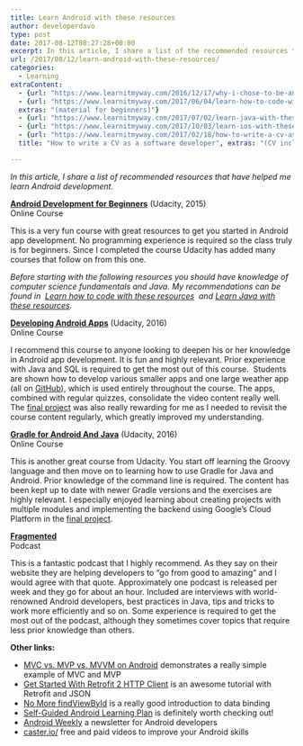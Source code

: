 ```yaml
---
title: Learn Android with these resources
author: developerdavo
type: post
date: 2017-08-12T08:27:28+00:00
excerpt: In this article, I share a list of the recommended resources that have helped me learn Android development.
url: /2017/08/12/learn-android-with-these-resources/
categories:
  - Learning
extraContent:
  - {url: "https://www.learnitmyway.com/2016/12/17/why-i-chose-to-be-an-android-developer-instead-of-ios/", title: "Why I chose to be an Android developer (instead of iOS)"}
  - {url: "https://www.learnitmyway.com/2017/06/04/learn-how-to-code-with-these-resources/", title: "Learn how to code with these resources",
  extras: "(material for beginners)"}
  - {url: "https://www.learnitmyway.com/2017/07/02/learn-java-with-these-resources/", title: "Learn Java with these resources"}
  - {url: "https://www.learnitmyway.com/2017/10/03/learn-ios-with-these-resources/", title: "Learn iOS with these resources"}
  - {url: "https://www.learnitmyway.com/2017/02/18/how-to-write-a-cv-as-a-software-developer/", 
  title: "How to write a CV as a software developer", extras: "(CV included)"}

---
```

_In this article, I share a list of recommended resources that have helped me learn Android development._

**<a href="https://www.udacity.com/course/android-development-for-beginners--ud837" target="_blank"  
rel="noopener">Android Development for Beginners</a>** (Udacity, 2015)  
Online Course

This is a very fun course with great resources to get you started in Android app development. 
No programming experience is required so the class truly is for beginners. 
Since I completed the course Udacity has added many courses that follow on from this one.

<i>Before starting with the following resources you should have knowledge of computer science fundamentals and Java. 
My recommendations can be found in 
<a href="https://learnitmyway.com/2017/06/04/learn-how-to-code-with-these-resources/" target="_blank" 
rel="noopener">Learn how to code with these resources</a> 
and <a href="https://www.learnitmyway.com/2017/07/02/learn-java-with-these-resources/" target="_blank" 
rel="noopener">Learn Java with these resources</a>.</i>

**<a href="https://www.udacity.com/course/developing-android-apps--ud853" target="_blank" 
rel="noopener">Developing Android Apps</a>** (Udacity, 2016)  
Online Course

I recommend this course to anyone looking to deepen his or her knowledge in Android app development. 
It is fun and highly relevant. 
Prior experience with Java and SQL is required to get the most out of this course. 
Students are shown how to develop various smaller apps and one large weather app 
(all on <a href="https://github.com/udacity?utf8=%E2%9C%93&q=ud851&type=&language=" 
target="_blank" rel="noopener">GitHub</a>), which is used entirely throughout the course. 
The apps, combined with regular quizzes, consolidate the video content really well. 
The <a href="https://github.com/DeveloperDavo/PopMovies" 
target="_blank" rel="noopener">final project</a> was also really rewarding for me 
as I needed to revisit the course content regularly, which greatly improved my understanding.

**<a href="https://www.udacity.com/course/gradle-for-android-and-java--ud867" target="_blank" 
rel="noopener">Gradle for Android And Java</a>** (Udacity, 2016)  
Online Course

This is another great course from Udacity. 
You start off learning the Groovy language and then move on to learning how to use Gradle for Java and Android. 
Prior knowledge of the command line is required. 
The content has been kept up to date with newer Gradle versions and the exercises are highly relevant. 
I especially enjoyed learning about creating projects with multiple modules 
and implementing the backend using Google&#8217;s Cloud Platform in the 
<a href="https://github.com/DeveloperDavo/buildItBigger" 
target="_blank" rel="noopener">final project</a>.

**<a href="http://fragmentedpodcast.com/" target="_blank" 
rel="noopener">Fragmented</a>**  
Podcast

This is a fantastic podcast that I highly recommend. 
As they say on their website they are helping developers to &#8220;go from good to amazing&#8221; 
and I would agree with that quote. Approximately one podcast is released per week and they go for about an hour. 
Included are interviews with world-renowned Android developers, best practices in Java, 
tips and tricks to work more efficiently and so on. 
Some experience is required to get the most out of the podcast, 
although they sometimes cover topics that require less prior knowledge than others.

**Other links:**

  * <a href="https://realm.io/news/eric-maxwell-mvc-mvp-and-mvvm-on-android/?utm_source=
  Android+Weekly&utm_campaign=4355a5dcbf-AndroidWeekly_242&utm_medium=email&utm_term=0_4eb677ad19-4355a5dcbf-338107301" 
  target="_blank" rel="noopener">MVC vs. MVP vs. MVVM on Android</a> demonstrates a really simple example of MVC and MVP
  * <a href="https://code.tutsplus.com/tutorials/getting-started-with-retrofit-2--cms-27792?utm_source=
  Android+Weekly&utm_campaign=aa29d184f9-Android_Weekly_236&utm_medium=email&utm_term=
  0_4eb677ad19-aa29d184f9-338107301" target="_blank" 
  rel="noopener">Get Started With Retrofit 2 HTTP Client</a> is an awesome tutorial with Retrofit and JSON
  * <a href="https://medium.com/google-developers/no-more-findviewbyid-457457644885#.ygqrcq6fm" target="_blank" 
  rel="noopener">No More findViewById</a> is a really good introduction to data binding
  * <a href="https://docs.google.com/document/d/1LhZfkFv7BQjWFPL_VtyzJOrz5TevSqTSjldmiM2rrOI/edit" target="_blank" 
  rel="noopener">Self-Guided Android Learning Plan</a> is definitely worth checking out!
  * <a href="http://androidweekly.net/" target="_blank" 
  rel="noopener">Android Weekly</a> a newsletter for Android developers
  * <a href="https://caster.io/free-episodes-list/" target="_blank" 
  rel="noopener">caster.io/</a> free and paid videos to improve your Android skills
